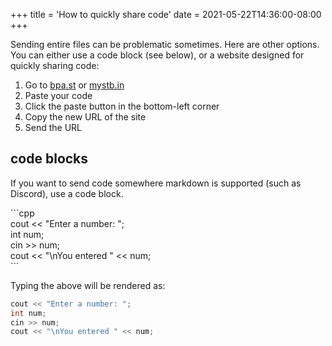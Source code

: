 +++
title = 'How to quickly share code'
date = 2021-05-22T14:36:00-08:00
+++

Sending entire files can be problematic sometimes. Here are other options.
You can either use a code block (see below), or a website designed for quickly sharing code:

1. Go to [bpa.st](https://bpa.st/) or [mystb.in](https://mystb.in/)
2. Paste your code
3. Click the paste button in the bottom-left corner
4. Copy the new URL of the site
5. Send the URL

## code blocks

If you want to send code somewhere markdown is supported (such as Discord), use a code block.

\`\`\`cpp  
cout << "Enter a number: ";  
int num;  
cin >> num;  
cout << "\nYou entered " << num;  
\`\`\`  

Typing the above will be rendered as:

```cpp
cout << "Enter a number: ";
int num;
cin >> num;
cout << "\nYou entered " << num;
```
